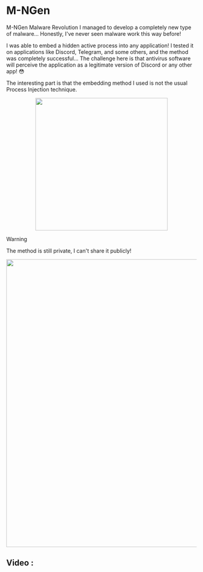 # M-NGen

M-NGen Malware Revolution
I managed to develop a completely new type of malware... Honestly, I've never seen malware work this way before!

I was able to embed a hidden active process into any application! I tested it on applications like Discord, Telegram, and some others, and the method was completely successful... The challenge here is that antivirus software will perceive the application as a legitimate version of Discord or any other app! 😳

The interesting part is that the embedding method I used is not the usual Process Injection technique.

<div align="center">
  <img src="https://files.catbox.moe/2x1ppg.png" width="350px">
</div>

> [!WARNING]  
> The method is still private, I can't share it publicly!

<div align="center">
  <img src="https://files.catbox.moe/3yceau.jpg" width="760px">
</div>

## Video :

